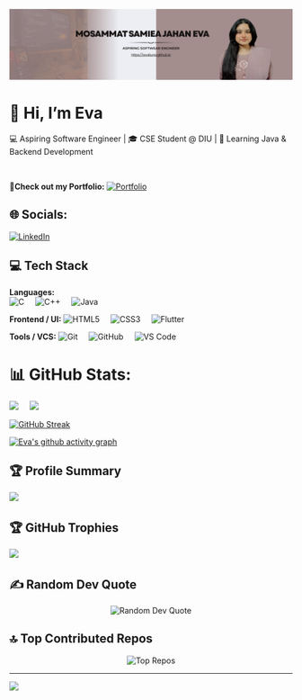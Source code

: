 ![Eva's Banner](./assets/banner.png)

# 👋 Hi, I’m Eva
💻 Aspiring Software Engineer | 🎓 CSE Student @ DIU | 🚀 Learning Java & Backend Development  

<br>

👤**Check out my Portfolio:** [![Portfolio](https://img.shields.io/badge/Portfolio-Evaliuna-blue?style=for-the-badge&logo=github)](https://evaliuna.github.io) 

## 🌐 Socials:
[![LinkedIn](https://img.shields.io/badge/LinkedIn-0077B5?style=for-the-badge&logo=linkedin&logoColor=white)](https://www.linkedin.com/in/samiea-jahan-eva-383678274/)


## 💻 Tech Stack

**Languages:**  
  <img src="https://skillicons.dev/icons?i=c" title="C" height="50" />&nbsp;&nbsp;&nbsp;&nbsp;
  <img src="https://skillicons.dev/icons?i=cpp" title="C++" height="50" />&nbsp;&nbsp;&nbsp;&nbsp;
  <img src="https://skillicons.dev/icons?i=java" title="Java" height="50" />&nbsp;&nbsp;&nbsp;&nbsp;

**Frontend / UI:**
  <img src="https://skillicons.dev/icons?i=html" title="HTML5" height="50" />&nbsp;&nbsp;&nbsp;&nbsp;
  <img src="https://skillicons.dev/icons?i=css" title="CSS3" height="50" />&nbsp;&nbsp;&nbsp;&nbsp;
  <img src="https://skillicons.dev/icons?i=flutter" title="Flutter" height="50" />&nbsp;&nbsp;


**Tools / VCS:**
  <img src="https://skillicons.dev/icons?i=git" title="Git" height="50" />&nbsp;&nbsp;&nbsp;&nbsp;
  <img src="https://skillicons.dev/icons?i=github" title="GitHub" height="50" />&nbsp;&nbsp;&nbsp;&nbsp;
  <img src="https://skillicons.dev/icons?i=vscode" title="VS Code" height="50" />


# 📊 GitHub Stats:

  <img src="https://github-readme-stats.vercel.app/api?username=Evaliuna&show_icons=true&theme=tokyonight&rank_icon=github" height="180"/>&nbsp;&nbsp;&nbsp;&nbsp;
  <img src="https://github-readme-stats.vercel.app/api/top-langs/?username=Evaliuna&layout=compact&theme=tokyonight" height="180"/>


[![GitHub Streak](https://github-readme-streak-stats-eight.vercel.app?user=Evaliuna&theme=tokyonight)](https://git.io/streak-stats)

[![Eva's github activity graph](https://github-readme-activity-graph.vercel.app/graph?username=Evaliuna&theme=tokyo-night&height150)](https://github.com/ashutosh00710/github-readme-activity-graph)




## 🏆 Profile Summary
[![](https://github-profile-summary-cards.vercel.app/api/cards/profile-details?username=Evaliuna&theme=tokyonight)](https://github.com/vn7n24fzkq/github-profile-summary-cards)


## 🏆 GitHub Trophies
  ![](https://github-profile-trophy.vercel.app/?username=Evaliuna&theme=tokyonight&no-frame=true&no-bg=true&margin-w=4)


## ✍️ Random Dev Quote
<p align="center">
  <img src="https://quotes-github-readme.vercel.app/api?type=horizontal&theme=tokyonight" alt="Random Dev Quote">
</p>


## 🔝 Top Contributed Repos
<p align="center">
  <img src="https://github-contributor-stats.vercel.app/api?username=Evaliuna&limit=5&theme=tokyonight&combine_all_yearly_contributions=true" alt="Top Repos">
</p>

---
[![](https://visitcount.itsvg.in/api?id=Evaliuna&icon=4&color=0)](https://visitcount.itsvg.in)
